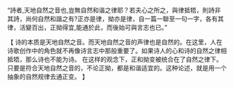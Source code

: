 “詩者,天地自然之音也,豈無自然和谐之律耶？若夫心之所之，與律抵牾，則詩非其詩，尚何自然和諧之有?正亦是律，拗亦是律，自一篇一聯至一句一字，各有其律，活變百出，正拗得宜,能通於此，而後始可與言志也已。”

【
诗的本质是天地自然之音。而天地自然之音的声律也是自然的。在这里，人在诗歌创作中的角色就不再像诗言志中那般重要了。如果诗人的心和诗的自然之律相抵牾，那么诗也不能为诗。
在这样的观念下，正和拗变被统合在了自然之律下。只要是符合天地自然之音的，不论正拗，都是和谐适宜的。这种论述，就是用一个抽象的自然规律去通正变。
】